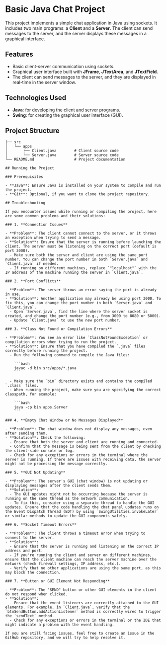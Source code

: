 # Basic Java Chat Project

This project implements a simple chat application in Java using sockets. It includes two main programs: a **Client** and a **Server**. The client can send messages to the server, and the server displays these messages in a graphical interface.

## Features

- Basic client-server communication using sockets.
- Graphical user interface built with **JFrame**, **JTextArea**, and **JTextField**.
- The client can send messages to the server, and they are displayed in real-time in the server window.

## Technologies Used

- **Java**: for developing the client and server programs.
- **Swing**: for creating the graphical user interface (GUI).

## Project Structure

```plaintext
├── src
│   └── apps
│       ├── Client.java        # Client source code
│       └── Server.java        # Server source code
└── README.md                  # Project documentation

## Running the Project

### Prerequisites

- **Java**: Ensure Java is installed on your system to compile and run the project.
- **Git**: Optional, if you want to clone the project repository.

## Troubleshooting

If you encounter issues while running or compiling the project, here are some common problems and their solutions:

### 1. **Connection Issues**

- **Problem**: The client cannot connect to the server, or it throws an exception when trying to send a message.
- **Solution**: Ensure that the server is running before launching the client. The server must be listening on the correct port (default is port 3000).
  - Make sure both the server and client are using the same port number. You can change the port number in both `Server.java` and `Client.java` if needed.
  - If running on different machines, replace `"localhost"` with the IP address of the machine running the server in `Client.java`.

### 2. **Port Conflicts**

- **Problem**: The server throws an error saying the port is already in use.
- **Solution**: Another application may already be using port 3000. To fix this, you can change the port number in both `Server.java` and `Client.java`.
  - Open `Server.java`, find the line where the server socket is created, and change the port number (e.g., from 3000 to 8080 or 5000).
  - Update `Client.java` to use the new port number.

### 3. **Class Not Found or Compilation Errors**

- **Problem**: You see an error like `ClassNotFoundException` or compilation errors when trying to run the project.
- **Solution**: Ensure that you have compiled the `.java` files correctly before running the project.
  - Run the following command to compile the Java files:

    ```bash
    javac -d bin src/apps/*.java
    ```

  - Make sure the `bin` directory exists and contains the compiled `.class` files.
  - When running the project, make sure you are specifying the correct classpath, for example:

    ```bash
    java -cp bin apps.Server
    ```

### 4. **Empty Chat Window or No Messages Displayed**

- **Problem**: The chat window does not display any messages, even after sending them.
- **Solution**: Check the following:
  - Ensure that both the server and client are running and connected.
  - Confirm that the message is being sent from the client by checking the client-side console or log.
  - Check for any exceptions or errors in the terminal where the server is running. If there are issues with receiving data, the server might not be processing the message correctly.

### 5. **GUI Not Updating**

- **Problem**: The server's GUI (chat window) is not updating or displaying messages after the client sends them.
- **Solution**:
  - The GUI updates might not be occurring because the server is running on the same thread as the network communication.
  - To fix this, consider using a separate thread to handle the GUI updates. Ensure that the code handling the chat panel updates runs on the Event Dispatch Thread (EDT) by using `SwingUtilities.invokeLater` or similar methods to update the GUI components safely.

### 6. **Socket Timeout Errors**

- **Problem**: The client throws a timeout error when trying to connect to the server.
- **Solution**:
  - Ensure that the server is running and listening on the correct IP address and port.
  - If you're running the client and server on different machines, ensure that the client machine can reach the server machine over the network (check firewall settings, IP address, etc.).
  - Verify that no other applications are using the same port, as this may block the connection.

### 7. **Button or GUI Element Not Responding**

- **Problem**: The "SEND" button or other GUI elements in the client do not respond when clicked.
- **Solution**:
  - Ensure that the event listeners are correctly attached to the GUI elements. For example, in `Client.java`, verify that the `btnSendButton.addActionListener` method is correctly wired to trigger the `sendText` method.
  - Check for any exceptions or errors in the terminal or the IDE that might indicate a problem with the event handling.

If you are still facing issues, feel free to create an issue in the GitHub repository, and we will try to help resolve it.
